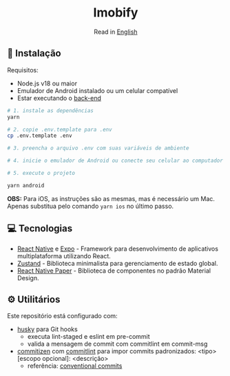 <h1 align="center">Imobify</h1>
<p align="center">Read in <a href="https://github.com/imobify/imobify-app/blob/main/READ.en.md">English</a></p>

## 🔧 Instalação

Requisitos:

- Node.js v18 ou maior
- Emulador de Android instalado ou um celular compatível
- Estar executando o <a href="https://github.com/imobify/imobify-backend" target="_blank">back-end</a>

```bash
# 1. instale as dependências
yarn

# 2. copie .env.template para .env
cp .env.template .env

# 3. preencha o arquivo .env com suas variáveis de ambiente

# 4. inicie o emulador de Android ou conecte seu celular ao computador

# 5. execute o projeto

yarn android

```

**OBS:** Para iOS, as instruções são as mesmas, mas é necessário um Mac. Apenas substitua pelo comando `yarn ios` no último passo.

## 💻 Tecnologias

- [React Native](https://reactnative.dev/) e [Expo](https://expo.dev/) - Framework para desenvolvimento de aplicativos multiplataforma utilizando React.
- [Zustand](https://zustand-demo.pmnd.rs/) - Biblioteca minimalista para gerenciamento de estado global.
- [React Native Paper](https://reactnativepaper.com/) - Biblioteca de componentes no padrão Material Design.

## ⚙️ Utilitários

Este repositório está configurado com:
 
 - [husky](https://github.com/typicode/husky) para Git hooks
    - executa lint-staged e eslint em pre-commit
    - valida a mensagem de commit com commitlint em commit-msg
 - [commitizen](https://github.com/commitizen/cz-cli) com [commitlint](https://github.com/conventional-changelog/commitlint) para impor commits padronizados: \<tipo>[escopo opcional]: \<descrição>
    - referência: [conventional commits](https://gist.github.com/Zekfad/f51cb06ac76e2457f11c80ed705c95a3)